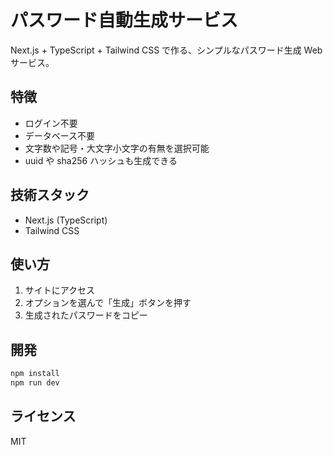 # パスワード自動生成サービス

Next.js + TypeScript + Tailwind CSS で作る、シンプルなパスワード生成 Web サービス。

## 特徴

- ログイン不要
- データベース不要
- 文字数や記号・大文字小文字の有無を選択可能
- uuid や sha256 ハッシュも生成できる

## 技術スタック

- Next.js (TypeScript)
- Tailwind CSS

## 使い方

1. サイトにアクセス
2. オプションを選んで「生成」ボタンを押す
3. 生成されたパスワードをコピー

## 開発

```sh
npm install
npm run dev
```

## ライセンス

MIT
